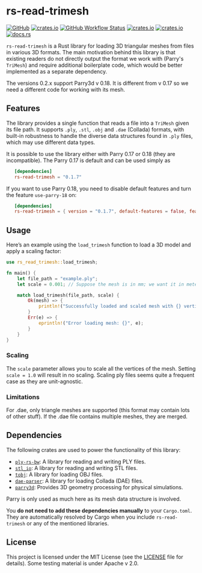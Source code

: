 # rs-read-trimesh
[![GitHub](https://img.shields.io/badge/GitHub-777777)](https://github.com/bourumir-wyngs/rs-read-trimesh)
[![crates.io](https://img.shields.io/crates/v/rs-read-trimesh.svg)](https://crates.io/crates/rs-read-trimesh)
[![GitHub Workflow Status](https://img.shields.io/github/actions/workflow/status/bourumir-wyngs/rs-read-trimesh/rust.yml)](https://github.com/bourumir-wyngs/rs-read-trimesh/actions)
[![crates.io](https://img.shields.io/crates/l/rs-read-trimesh.svg)](https://crates.io/crates/rs-read-trimesh)
[![crates.io](https://img.shields.io/crates/d/rs-read-trimesh.svg)](https://crates.io/crates/rs-read-trimesh)
[![docs.rs](https://docs.rs/rs-read-trimesh/badge.svg)](https://docs.rs/rs-read-trimesh)

`rs-read-trimesh` is a Rust library for loading 3D triangular meshes from files in various 3D formats. The main motivation behind this library is that existing readers do not directly output the format we work with (Parry's `TriMesh`) and require additional boilerplate code, which would be better implemented as a separate dependency.

The versions 0.2.x support Parry3d v 0.18. It is different from v 0.17 so we need a different code for working with its mesh.

## Features
The library provides a single function that reads a file into a `TriMesh` given its file path. It supports `.ply`, `.stl`, `.obj` and `.dae` (Collada) formats, with built-in robustness to handle the diverse data structures found in `.ply` files, which may use different data types.

It is possible to use the library either with Parry 0.17 or 0.18 (they are incompatible). The Parry 0.17 is default
and can be used simply as

```toml
   [dependencies]
   rs-read-trimesh = "0.1.7"
```

If you want to use Parry 0.18, you need to disable default features and turn the feature `use-parry-18` on:

```toml
   [dependencies]
   rs-read-trimesh = { version = "0.1.7", default-features = false, features = ["use-parry-18"] }
```


## Usage

Here’s an example using the `load_trimesh` function to load a 3D model and apply a scaling factor:

```rust
use rs_read_trimesh::load_trimesh;

fn main() {
    let file_path = "example.ply"; 
    let scale = 0.001; // Suppose the mesh is in mm; we want it in meters.

    match load_trimesh(file_path, scale) {
        Ok(mesh) => {
            println!("Successfully loaded and scaled mesh with {} vertices.", mesh.vertices.len());
        }
        Err(e) => {
            eprintln!("Error loading mesh: {}", e);
        }
    }
}
```

### Scaling

The `scale` parameter allows you to scale all the vertices of the mesh. Setting `scale = 1.0` will result in no scaling. Scaling ply files seems quite a frequent case as they are unit-agnostic.

### Limitations
For .dae, only triangle meshes are supported (this format may contain lots of other stuff). If the .dae file contains multiple meshes, they are merged.

## Dependencies

The following crates are used to power the functionality of this library:

- [`ply-rs-bw`](https://crates.io/crates/ply-rs-bw): A library for reading and writing PLY files.
- [`stl_io`](https://crates.io/crates/stl_io): A library for reading and writing STL files.
- [`tobj`](https://crates.io/crates/tobj): A library for loading OBJ files.
- [`dae-parser`](https://crates.io/crates/dae-parser): A library for loading Collada (DAE) files.
- [`parry3d`](https://crates.io/crates/parry3d): Provides 3D geometry processing for physical simulations. 

Parry is only used as much here as its mesh data structure is involved.

You **do not need to add these dependencies manually** to your `Cargo.toml`. They are automatically resolved by Cargo when you include `rs-read-trimesh` or any of the mentioned libraries.

## License

This project is licensed under the MIT License (see the [LICENSE](LICENSE) file for details). Some testing material is under Apache v 2.0.
